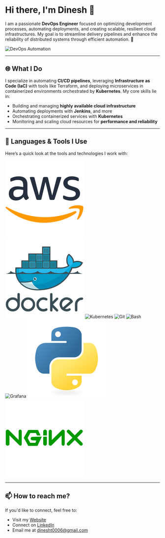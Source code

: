 # Hi there, I'm Dinesh 👋

I am a passionate **DevOps Engineer** focused on optimizing development processes, automating deployments, and creating scalable, resilient cloud infrastructures. My goal is to streamline delivery pipelines and enhance the reliability of distributed systems through efficient automation. 🚀

![DevOps Automation](https://media.giphy.com/media/qgQUggAC3Pfv687qPC/giphy.gif)

---

## 🌐 What I Do

I specialize in automating **CI/CD pipelines**, leveraging **Infrastructure as Code (IaC)** with tools like Terraform, and deploying microservices in containerized environments orchestrated by **Kubernetes**. My core skills lie in:

- Building and managing **highly available cloud infrastructure**
- Automating deployments with **Jenkins**, and more
- Orchestrating containerized services with **Kubernetes**
- Monitoring and scaling cloud resources for **performance and reliability**

---

## 🔧 Languages & Tools I Use

Here’s a quick look at the tools and technologies I work with:

![AWS](https://raw.githubusercontent.com/devicons/devicon/master/icons/amazonwebservices/amazonwebservices-original-wordmark.svg) 
![Docker](https://raw.githubusercontent.com/devicons/devicon/master/icons/docker/docker-original-wordmark.svg) 
![Kubernetes](https://www.vectorlogo.zone/logos/kubernetes/kubernetes-icon.svg) 
![Git](https://www.vectorlogo.zone/logos/git-scm/git-scm-icon.svg) 
![Bash](https://www.vectorlogo.zone/logos/gnu_bash/gnu_bash-icon.svg) 
![Grafana](https://www.vectorlogo.zone/logos/grafana/grafana-icon.svg) 
![Python](https://raw.githubusercontent.com/devicons/devicon/master/icons/python/python-original.svg) 
![NGINX](https://raw.githubusercontent.com/devicons/devicon/master/icons/nginx/nginx-original.svg) 

---

## 📫 How to reach me?

If you'd like to connect, feel free to:

- Visit my [Website]()
- Connect on [LinkedIn](https://www.linkedin.com/in/dinesht-0006-/)
- Email me at [dinesht0006@gmail.com](mailto:dinesht0006@gmail.com)
